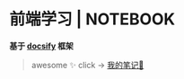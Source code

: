 # 前端学习 | NOTEBOOK

**基于 [docsify](https://docsify.js.org/#/) 框架**

> awesome ✨ click -> [我的笔记📕](https://corgii-123.github.io/frontend-learning/#/)
